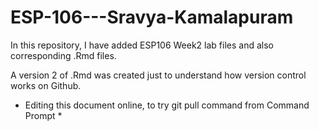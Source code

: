 # ESP-106---Sravya-Kamalapuram

In this repository, I have added ESP106 Week2 lab files and also corresponding .Rmd files. 

A version 2 of .Rmd was created just to understand how version control works on Github. 

* Editing this document online, to try git pull command from Command Prompt *
